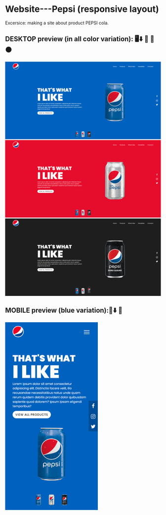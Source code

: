 # Website---Pepsi (responsive layout) 
Excersice: making a site about product PEPSI cola.

## DESKTOP preview (in all color variation): 🖥️⬇️ 🔵 🔴 ⚫
<img src="desktop-blue.png" alt="Desktop preview 1">
<img src="desktop-red.png" alt="Desktop preview 2">
<img src="desktop-black.png" alt="Desktop preview 3">

## MOBILE preview (blue variation):📱⬇️ 🔵 
<img src="mobile-blue.png.png" alt="Mobile preview" width="300px">
